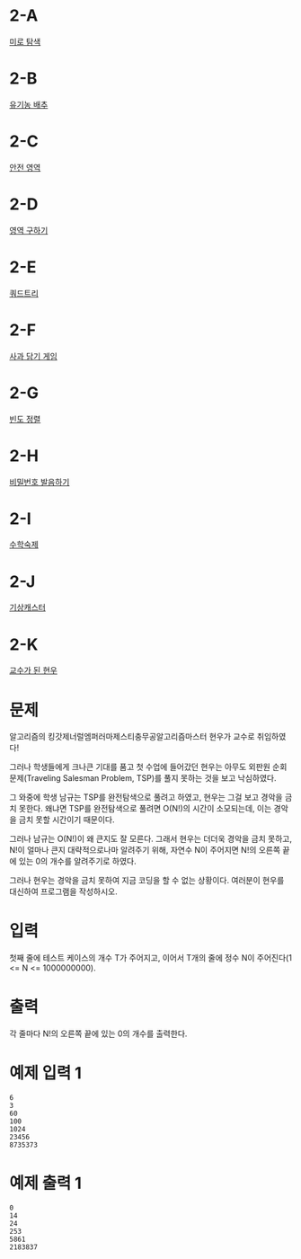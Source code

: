 # 2-A
[미로 탐색](https://www.acmicpc.net/problem/2178)

# 2-B
[유기농 배추](https://www.acmicpc.net/problem/1012)

# 2-C
[안전 영역](https://www.acmicpc.net/problem/2468)

# 2-D
[영역 구하기](https://www.acmicpc.net/problem/2583)

# 2-E
[쿼드트리](https://www.acmicpc.net/problem/1992)

# 2-F
[사과 담기 게임](https://www.acmicpc.net/problem/2828)

# 2-G
[빈도 정렬](https://www.acmicpc.net/problem/2910)

# 2-H
[비밀번호 발음하기](https://www.acmicpc.net/problem/4659)

# 2-I
[수학숙제](https://www.acmicpc.net/problem/2870)

# 2-J
[기상캐스터](https://www.acmicpc.net/problem/10709)

# 2-K
[교수가 된 현우](https://www.acmicpc.net/problem/3474)

# 문제
알고리즘의 킹갓제너럴엠퍼러마제스티충무공알고리즘마스터 현우가 교수로 취임하였다!

그러나 학생들에게 크나큰 기대를 품고 첫 수업에 들어갔던 현우는 아무도 외판원 순회 문제(Traveling Salesman Problem, TSP)를 풀지 못하는 것을 보고 낙심하였다.

그 와중에 학생 남규는 TSP를 완전탐색으로 풀려고 하였고, 현우는 그걸 보고 경악을 금치 못한다. 왜냐면 TSP를 완전탐색으로 풀려면 O(N!)의 시간이 소모되는데, 이는 경악을 금치 못할 시간이기 때문이다.

그러나 남규는 O(N!)이 왜 큰지도 잘 모른다. 그래서 현우는 더더욱 경악을 금치 못하고, N!이 얼마나 큰지 대략적으로나마 알려주기 위해, 자연수 N이 주어지면 N!의 오른쪽 끝에 있는 0의 개수를 알려주기로 하였다.

그러나 현우는 경악을 금치 못하여 지금 코딩을 할 수 없는 상황이다. 여러분이 현우를 대신하여 프로그램을 작성하시오.

# 입력
첫째 줄에 테스트 케이스의 개수 T가 주어지고, 이어서 T개의 줄에 정수 N이 주어진다(1 <= N <= 1000000000).

# 출력
각 줄마다 N!의 오른쪽 끝에 있는 0의 개수를 출력한다.

# 예제 입력 1
```
6
3
60
100
1024
23456
8735373
```
# 예제 출력 1
```
0
14
24
253
5861
2183837
```
